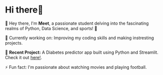 # **Hi there**👋
🌟 Hey there, I'm **Meet**, a passionate student delving into the fascinating realms of Python, Data Science, and sports! 🚀

🔭 Currently working on: Improving my coding skills and making instresting projects.

📑 **Recent Project:** A Diabetes predictor app built using Python and Streamlit. Check it out [here!](https://github.com/MeetShah9/Diabetes_predictor).

⚡ Fun fact: I'm passionate about watching movies and playing football.
